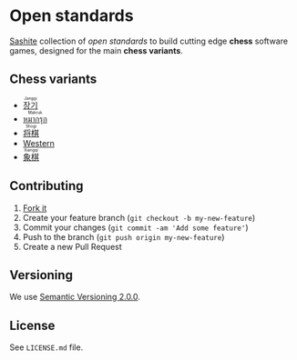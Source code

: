 # Open standards

[Sashite](http://www.sashite.com/) collection of _open standards_ to build cutting edge **chess** software games, designed for the main **chess variants**.

## Chess variants

* [<ruby lang="ko">장기<rt lang="en">Janggi</rt></ruby>](//en.wikipedia.org/wiki/Janggi)
* [<ruby lang="th">หมากรุก<rt lang="en">Makruk</rt></ruby>](//en.wikipedia.org/wiki/Makruk)
* [<ruby lang="ja">将棋<rt lang="en">Shogi</rt></ruby>](//en.wikipedia.org/wiki/Shogi)
* [Western](//en.wikipedia.org/wiki/Chess)
* [<ruby lang="zh">象棋<rt lang="en">Xiangqi</rt></ruby>](//en.wikipedia.org/wiki/Xiangqi)

## Contributing

1. [Fork it](https://github.com/sashite/open-standards.md/fork)
2. Create your feature branch (`git checkout -b my-new-feature`)
3. Commit your changes (`git commit -am 'Add some feature'`)
4. Push to the branch (`git push origin my-new-feature`)
5. Create a new Pull Request

## Versioning

We use [Semantic Versioning 2.0.0](http://semver.org).

## License

See `LICENSE.md` file.
